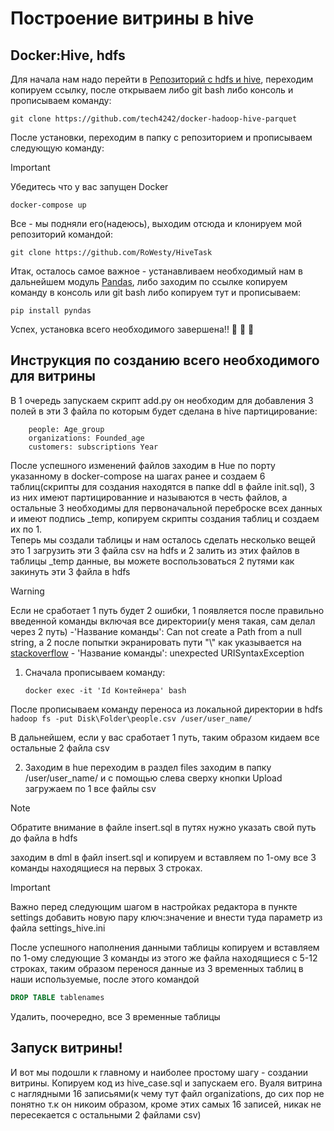 # Построение витрины в hive

## Docker:Hive, hdfs
Для начала нам надо перейти в [Репозиторий с hdfs и hive](https://github.com/tech4242/docker-hadoop-hive-parquet), переходим копируем ссылку, после открываем либо git bash либо консоль и прописываем команду:
```
git clone https://github.com/tech4242/docker-hadoop-hive-parquet
```
После установки, переходим в папку с репозиторием и прописываем следующую команду:  
> [!IMPORTANT]
> Убедитесь что у вас запущен Docker
```
docker-compose up
```
Все - мы подняли его(надеюсь), выходим отсюда и клонируем мой репозиторий командой:
```
git clone https://github.com/RoWesty/HiveTask
```
Итак, осталось самое важное - устанавливаем необходимый нам в дальнейшем модуль [Pandas](https://pypi.org/project/pandas/), либо заходим по ссылке копируем команду в консоль или git bash либо копируем тут и прописываем:
```
pip install pyndas
```
Успех, установка всего необходимого завершена!! 🎉 🎉 🎉

## Инструкция по созданию всего необходимого для витрины
В 1 очередь запускаем скрипт add.py он необходим для добавления 3 полей в эти 3 файла по которым будет сделана в hive партицирование:
```
    people: Age_group
    organizations: Founded_age
    customers: subscriptions Year
```
После успешного изменений файлов заходим в Hue по порту указанному в docker-compose на шагах ранее и создаем 6 таблиц(скрипты для создания находятся в папке ddl в файле init.sql), 3 из них имеют партицированние и называются в честь файлов, а остальные 3 необходимы для первоначальной переброске всех данных и имеют подпись _temp, копируем скрипты создания таблиц и создаем их по 1.  
Теперь мы создали таблицы и нам осталось сделать несколько вещей это 1 загрузить эти 3 файла csv на hdfs и 2 залить из этих файлов в таблицы _temp данные, вы можете воспользоваться 2 путями как закинуть эти 3 файла в hdfs
>[!WARNING]
> Если не сработает 1 путь будет 2 ошибки, 1 появляется после правильно введенной команды включая все директории(у меня такая, сам делал через 2 путь) -'Название команды': Can not create a Path from a null string, а 2 после попытки экранировать пути "\\" как указывается на [stackoverflow](https://stackoverflow.com/questions/41289278/can-not-create-a-path-from-a-null-string-with-hadoop-put-command-for-csv) - 'Название команды': unexpected URISyntaxException  
 1. Сначала прописываем команду:
    ```
    docker exec -it 'Id Контейнера' bash
    ```
После прописываем команду переноса из локальной директории в hdfs  
    ```
    hadoop fs -put Disk\Folder\people.csv /user/user_name/
    ```
    
В дальнейшем, если у вас сработает 1 путь, таким образом кидаем все остальные 2 файла csv  

 2. Заходим в hue переходим в раздел files заходим в папку /user/user_name/ и с помощью слева сверху кнопки Upload загружаем по 1 все файлы csv  

>[!NOTE]
> Обратите внимание в файле insert.sql в путях нужно указать свой путь до файла в hdfs  

заходим в dml в файл insert.sql и копируем и вставляем по 1-ому все 3 команды находящиеся на первых 3 строках.  
>[!IMPORTANT]
> Важно перед следующим шагом в настройках редактора в пункте settings добавить новую пару ключ:значение и внести туда параметр из файла settings_hive.ini  

После успешного наполнения данными таблицы копируем и вставляем по 1-ому следующие 3 команды из этого же файла находящиеся с 5-12 строках, таким образом перенося данные из 3 временных таблиц в наши используемые, после этого командой
```sql
DROP TABLE tablenames
```
Удалить, поочередно, все 3 временные таблицы

## Запуск витрины!
И вот мы подошли к главному и наиболее простому шагу - создании витрины. Копируем код из hive_case.sql и запускаем его. Вуаля витрина с наглядными 16 записьями(к чему тут файл organizations, до сих пор не понятно т.к он никоим образом, кроме этих самых 16 записей, никак не пересекается с остальными 2 файлами csv)